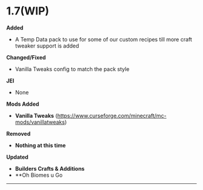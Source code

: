 # 1.7(WIP)

**Added**
- A Temp Data pack to use for some of our custom recipes till more craft tweaker support is added

**Changed/Fixed**
- Vanilla Tweaks config to match the pack style

**JEI**
- None

**Mods Added**
- **Vanilla Tweaks** (https://www.curseforge.com/minecraft/mc-mods/vanillatweaks)

**Removed**
- **Nothing at this time**

**Updated**
- **Builders Crafts & Additions**
- **Oh Biomes u Go
---------------------------------------------------------------------------------------------
